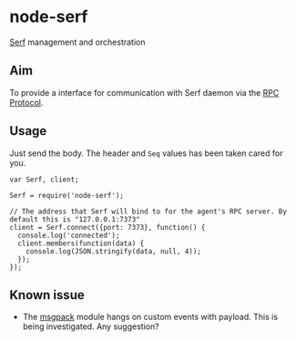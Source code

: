 node-serf
=========

[Serf](http://www.serfdom.io) management and orchestration

## Aim

To provide a interface for communication with Serf daemon via the [RPC Protocol](http://www.serfdom.io/docs/agent/rpc.html).

## Usage

Just send the body. The header and `Seq` values has been taken cared for you.

```
var Serf, client;

Serf = require('node-serf');

// The address that Serf will bind to for the agent's RPC server. By default this is "127.0.0.1:7373"
client = Serf.connect({port: 7373}, function() {
  console.log('connected');
  client.members(function(data) {
    console.log(JSON.stringify(data, null, 4));
  });
});
```

## Known issue

* The [msgpack](https://npmjs.org/package/msgpack) module hangs on custom events with payload. This is being investigated. Any suggestion?
